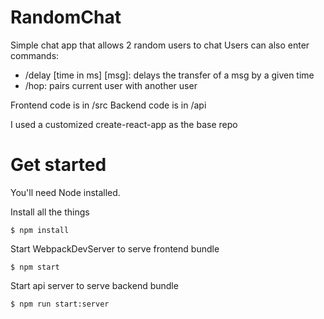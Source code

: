 # RandomChat
Simple chat app that allows 2 random users to chat
Users can also enter commands:
- /delay [time in ms] [msg]: delays the transfer of a msg by a given time
- /hop: pairs current user with another user

Frontend code is in /src
Backend code is in /api

I used a customized create-react-app as the base repo

# Get started
You'll need Node installed.

Install all the things
```
$ npm install
```

Start WebpackDevServer to serve frontend bundle
```
$ npm start
```

Start api server to serve backend bundle
```
$ npm run start:server
```
